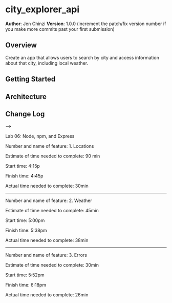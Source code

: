# city_explorer_api

**Author**: Jen Chinzi
**Version**: 1.0.0 (increment the patch/fix version number if you make more commits past your first submission)

## Overview
Create an app that allows users to search by city and access information about that city, including local weather.

## Getting Started
<!-- What are the steps that a user must take in order to build this app on their own machine and get it running? -->

## Architecture
<!-- Provide a detailed description of the application design. What technologies (languages, libraries, etc) you're using, and any other relevant design information. -->

## Change Log
<!-- Use this area to document the iterative changes made to your application as each feature is successfully implemented. Use time stamps. Here's an examples:

01-01-2001 4:59pm - Application now has a fully-functional express server, with a GET route for the location resource.

## Credits and Collaborations
<!-- Give credit (and a link) to other people or resources that helped you build this application. -->
-->

Lab 06: Node, npm, and Express

Number and name of feature: 1. Locations

Estimate of time needed to complete: 90 min

Start time: 4:15p

Finish time: 4:45p

Actual time needed to complete: 30min

---

Number and name of feature: 2. Weather

Estimate of time needed to complete: 45min

Start time: 5:00pm

Finish time: 5:38pm

Actual time needed to complete: 38min

---

Number and name of feature: 3. Errors

Estimate of time needed to complete: 30min

Start time: 5:52pm

Finish time: 6:18pm

Actual time needed to complete: 26min